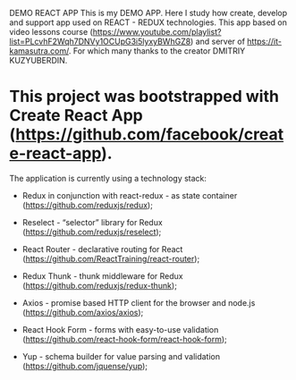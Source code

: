 DEMO REACT APP
This is my DEMO APP. Here I study how create, develop and support app used on REACT - REDUX technologies. This app based on video lessons course (https://www.youtube.com/playlist?list=PLcvhF2Wqh7DNVy1OCUpG3i5lyxyBWhGZ8) and server of https://it-kamasutra.com/. For which many thanks to the creator DMITRIY KUZYUBERDIN.


# This project was bootstrapped with Create React App (https://github.com/facebook/create-react-app).

The application is currently using a technology stack:

- Redux in conjunction with react-redux - as state container (https://github.com/reduxjs/redux);

- Reselect - “selector” library for Redux (https://github.com/reduxjs/reselect);

- React Router - declarative routing for React (https://github.com/ReactTraining/react-router);

- Redux Thunk - thunk middleware for Redux (https://github.com/reduxjs/redux-thunk);

- Axios - promise based HTTP client for the browser and node.js (https://github.com/axios/axios);

- React Hook Form - forms with easy-to-use validation (https://github.com/react-hook-form/react-hook-form);

 - Yup - schema builder for value parsing and validation (https://github.com/jquense/yup);